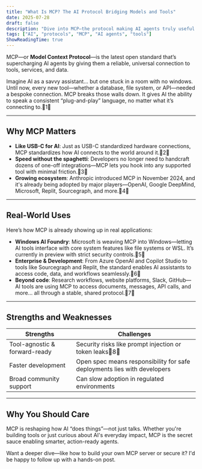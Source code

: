 ```yaml
---
title: "What Is MCP? The AI Protocol Bridging Models and Tools"
date: 2025-07-28
draft: false
description: "Dive into MCP—the protocol making AI agents truly useful by connecting them to tools, data and services."
tags: ["AI", "protocols", "MCP", "AI agents", "tools"]
ShowReadingTime: true
---
```


MCP—or **Model Context Protocol**—is the latest open standard that’s supercharging AI agents by giving them a reliable, universal connection to tools, services, and data.

Imagine AI as a savvy assistant… but one stuck in a room with no windows. Until now, every new tool—whether a database, file system, or API—needed a bespoke connection. MCP breaks those walls down. It gives AI the ability to speak a consistent “plug-and-play” language, no matter what it’s connecting to.1

---

##  Why MCP Matters

- **Like USB-C for AI**: Just as USB-C standardized hardware connections, MCP standardizes how AI connects to the world around it.2  
- **Speed without the spaghetti**: Developers no longer need to handcraft dozens of one-off integrations—MCP lets you hook into any supported tool with minimal friction.3  
- **Growing ecosystem**: Anthropic introduced MCP in November 2024, and it's already being adopted by major players—OpenAI, Google DeepMind, Microsoft, Replit, Sourcegraph, and more.4  

---

##  Real-World Uses

Here’s how MCP is already showing up in real applications:

- **Windows AI Foundry**: Microsoft is weaving MCP into Windows—letting AI tools interface with core system features like file systems or WSL. It’s currently in preview with strict security controls.5  
- **Enterprise & Development**: From Azure OpenAI and Copilot Studio to tools like Sourcegraph and Replit, the standard enables AI assistants to access code, data, and workflows seamlessly.6  
- **Beyond code**: Research workflows, website platforms, Slack, GitHub—AI tools are using MCP to access documents, messages, API calls, and more… all through a stable, shared protocol.7  

---

##  Strengths and Weaknesses

|  Strengths                     |  Challenges                                  |
|-------------------------------|-----------------------------------------------|
| Tool-agnostic & forward-ready | Security risks like prompt injection or token leaks8 |
| Faster development            | Open spec means responsibility for safe deployments lies with developers |
| Broad community support       | Can slow adoption in regulated environments    |

---

##  Why You Should Care

MCP is reshaping how AI “does things”—not just talks. Whether you're building tools or just curious about AI's everyday impact, MCP is the secret sauce enabling smarter, action-ready agents.

Want a deeper dive—like how to build your own MCP server or secure it? I'd be happy to follow up with a hands-on post.